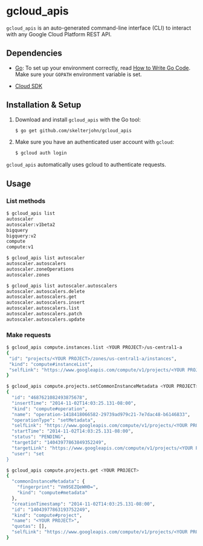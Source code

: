 # gcloud_apis

`gcloud_apis` is an auto-generated command-line interface (CLI) to interact with any Google Cloud Platform REST API.

## Dependencies

* [Go](https://golang.org/doc/install): To set up your environment correctly, read [How to Write Go Code](https://golang.org/doc/code.html).  Make sure your `GOPATH` environment variable is set.

* [Cloud SDK](https://cloud.google.com/sdk/)

## Installation & Setup

1. Download and install `gcloud_apis` with the Go tool:
	```sh
	$ go get github.com/skelterjohn/gcloud_apis
	```

2. Make sure you have an authenticated user account with `gcloud`:
	```sh
	$ gcloud auth login
	```
  `gcloud_apis` automatically uses gcloud to authenticate requests.

## Usage

### List methods

```sh
$ gcloud_apis list
autoscaler
autoscaler:v1beta2
bigquery
bigquery:v2
compute
compute:v1
```

```sh
$ gcloud_apis list autoscaler
autoscaler.autoscalers
autoscaler.zoneOperations
autoscaler.zones
```

```sh
$ gcloud_apis list autoscaler.autoscalers
autoscaler.autoscalers.delete
autoscaler.autoscalers.get
autoscaler.autoscalers.insert
autoscaler.autoscalers.list
autoscaler.autoscalers.patch
autoscaler.autoscalers.update
```

### Make requests

```sh
$ gcloud_apis compute.instances.list <YOUR PROJECT>/us-central1-a
{
 "id": "projects/<YOUR PROJECT>/zones/us-central1-a/instances",
 "kind": "compute#instanceList",
 "selfLink": "https://www.googleapis.com/compute/v1/projects/<YOUR PROJECT>/zones/us-central1-a/instances"
}
```

```sh
$ gcloud_apis compute.projects.setCommonInstanceMetadata <YOUR PROJECT> --items[0].key=foo --items[0].value=bar
{
  "id": "4687621082493875678",
  "insertTime": "2014-11-02T14:03:25.131-08:00",
  "kind": "compute#operation",
  "name": "operation-1418418066582-29739ad979c21-7e7dac48-b6146833",
  "operationType": "setMetadata",
  "selfLink": "https://www.googleapis.com/compute/v1/projects/<YOUR PROJECT>/global/operations/operation-1418418066582-29739ad979c21-7e7dac48-b6146833",
  "startTime": "2014-11-02T14:03:25.131-08:00",
  "status": "PENDING",
  "targetId": "14043977863849352249",
  "targetLink": "https://www.googleapis.com/compute/v1/projects/<YOUR PROJECT>",
  "user": "set
}
```

```sh
$ gcloud_apis compute.projects.get <YOUR PROJECT>
{
  "commonInstanceMetadata": {
    "fingerprint": "Vm9SEZQeWH0=",
    "kind": "compute#metadata"
  },
  "creationTimestamp": "2014-11-02T14:03:25.131-08:00",
  "id": "14043977863193752249",
  "kind": "compute#project",
  "name": "<YOUR PROJECT>",
  "quotas": [],
  "selfLink": "https://www.googleapis.com/compute/v1/projects/<YOUR PROJECT>"
}
```
